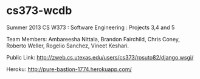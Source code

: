 cs373-wcdb
==========

Summer 2013
CS W373 : Software Engineering : Projects 3,4 and 5

Team Members:
Ambareesha Nittala,
Brandon Fairchild,
Chris Coney,
Roberto Weller,
Rogelio Sanchez,
Vineet Keshari.

Public Link: http://zweb.cs.utexas.edu/users/cs373/rosuto82/django.wsgi/

Heroku: http://pure-bastion-1774.herokuapp.com/
